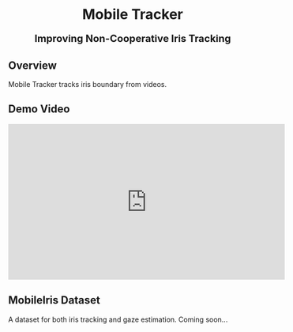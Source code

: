 <style>
.markdown-body h1 {
    border-bottom: none
}
.markdown-body h2 {
    border-bottom: 2px;
    border-style: solid;
    border-color: black;

}
</style>
<div>
    <br><br><br>
    <h1 style="text-align:center;"><b>Mobile Tracker</b></h1>
    <p style="font-size:20px;text-align:center;"><b>Improving Non-Cooperative Iris Tracking</b></p>
</div>





## **Overview**

Mobile Tracker tracks iris boundary from videos.

## Demo Video



<iframe width="560" height="315" src="https://www.youtube.com/embed/8KmEk8sQ_QA" title="YouTube video player" frameborder="0" allow="accelerometer; autoplay; clipboard-write; encrypted-media; gyroscope; picture-in-picture" allowfullscreen></iframe>

## **MobileIris Dataset**

A dataset for both iris tracking and gaze estimation.
Coming soon...


